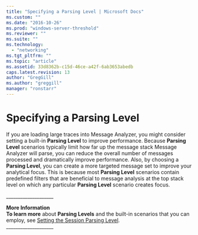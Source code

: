```yaml
---
title: "Specifying a Parsing Level | Microsoft Docs"
ms.custom: ""
ms.date: "2016-10-26"
ms.prod: "windows-server-threshold"
ms.reviewer: ""
ms.suite: ""
ms.technology: 
  - "networking"
ms.tgt_pltfrm: ""
ms.topic: "article"
ms.assetid: 33d8362b-c15d-46ce-a42f-6ab3653abedb
caps.latest.revision: 13
author: "GregGill"
ms.author: "greggill"
manager: "ronstarr"
---
```

# Specifying a Parsing Level
If you are loading large traces into Message Analyzer, you might consider setting a built-in **Parsing Level** to improve performance.  Because **Parsing Level** scenarios typically limit how far up the message stack Message Analyzer will parse, you can reduce the overall number of messages processed and dramatically improve performance. Also, by choosing a **Parsing Level**, you can create a more targeted message set to improve your analytical focus. This is because most **Parsing Level** scenarios contain predefined filters that are beneficial to message analysis at the top stack level on which any particular **Parsing Level** scenario creates focus.  
  
 ___________________\_  
  
 **More Information**   
 **To learn more** about **Parsing Levels** and the built-in scenarios that you can employ, see [Setting the Session Parsing Level](../messageanalyzer_content/setting-the-session-parsing-level.md).  
___________________\_